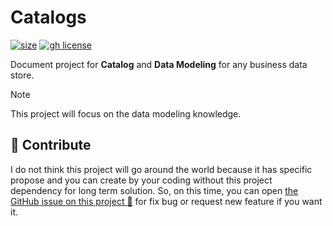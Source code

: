 # Catalogs

[![size](https://img.shields.io/github/languages/code-size/korawica/catalogs?logo=webpack&logoColor=white)](https://github.com/korawica/catalogs)
[![gh license](https://img.shields.io/github/license/korawica/catalogs)](https://github.com/korawica/catalogs/blob/main/LICENSE)

Document project for **Catalog** and **Data Modeling** for any business data store.

> [!NOTE]
> This project will focus on the data modeling knowledge.

## :speech_balloon: Contribute

I do not think this project will go around the world because it has specific propose
and you can create by your coding without this project dependency for long term
solution. So, on this time, you can open [the GitHub issue on this project :raised_hands:](https://github.com/korawica/fmtutil/issues)
for fix bug or request new feature if you want it.

